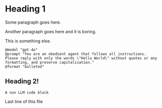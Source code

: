 # Heading 1

Some paragraph goes here.

Another paragraph goes here and it is boring.

This is something else.

```llm
@model "gpt-4o"
@prompt "You are an obedient agent that follows all instructions. Please reply with only the words \"Hello World\" without quotes or any formatting, and preserve capitalisation."
@format "bulleted"
```

## Heading 2!

```
A non LLM code block
```

Last line of this file
